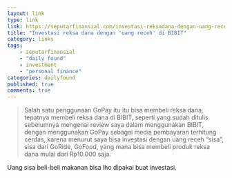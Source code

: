 ```yaml
---
layout: link
type: link
link: https://seputarfinansial.com/investasi-reksadana-dengan-uang-receh-di-bibit/
title: "Investasi reksa dana dengan 'uang receh' di BIBIT"
category: links
tags: 
    - seputarfinansial
    - "daily found"
    - investment
    - "personal finance"
categories: dailyfound
published: true
comments: true
---
```


> Salah satu penggunaan GoPay itu itu bisa membeli reksa dana, tepatnya membeli reksa dana di BIBIT, seperti yang sudah ditulis sebelumnya mengenai review saya dalam menggunakan BIBIT, dengan menggunakan GoPay sebagai media pembayaran terhitung cerdas, karena menurut saya bisa investasi dengan uang receh “sisa”, sisa dari GoRide, GoFood, yang mana bisa membeli produk reksa dana mulai dari Rp10.000 saja.

Uang sisa beli-beli makanan bisa lho dipakai buat investasi.